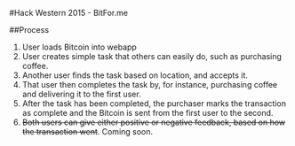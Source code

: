 #Hack Western 2015 - BitFor.me

##Process
1. User loads Bitcoin into webapp
2. User creates simple task that others can easily do, such as purchasing coffee.
3. Another user finds the task based on location, and accepts it.
4. That user then completes the task by, for instance, purchasing coffee and delivering it to the first user.
5. After the task has been completed, the purchaser marks the transaction as complete and the Bitcoin is sent from the first user to the second.
6. ~~Both users can give either positive or negative feedback, based on how the transaction went~~. Coming soon.
